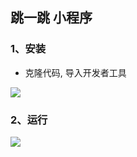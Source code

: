 ## 跳一跳 小程序

### 1、安装

   * 克隆代码, 导入开发者工具

   ![](http://image.aiotv.cn/weapp-jump-0.png)
   
   
### 2、运行

   ![](http://image.aiotv.cn/weapp-jump-2.png)
